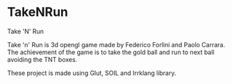 # TakeNRun
Take 'N' Run 

Take 'n' Run is 3d opengl game made by Federico Forlini and Paolo Carrara. 
The achievement of the game is to take the gold ball and run to next ball avoiding the TNT boxes.

These project is made using Glut, SOIL and Irrklang library.
